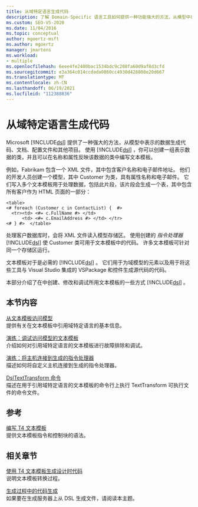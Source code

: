 ```yaml
---
title: 从域特定语言生成代码
description: 了解 Domain-Specific 语言工具如何提供一种功能强大的方法，从模型中表示的数据生成代码、文档和其他项目。
ms.custom: SEO-VS-2020
ms.date: 11/04/2016
ms.topic: conceptual
author: mgoertz-msft
ms.author: mgoertz
manager: jmartens
ms.workload:
- multiple
ms.openlocfilehash: 6eee4fe2400bac1534bdc9c208fa60d9af8d3cfd
ms.sourcegitcommit: e3a364c014ccdada0860cc4930d428808e20d667
ms.translationtype: MT
ms.contentlocale: zh-CN
ms.lasthandoff: 06/19/2021
ms.locfileid: "112388836"
---
```

# <a name="generating-code-from-a-domain-specific-language"></a>从域特定语言生成代码

Microsoft [!INCLUDE[dsl](../modeling/includes/dsl_md.md)] 提供了一种强大的方法，从模型中表示的数据生成代码、文档、配置文件和其他项目。 使用 [!INCLUDE[dsl](../modeling/includes/dsl_md.md)] ，你可以创建一组表示数据的类，并且可以在名称和属性反映该数据的类中编写文本模板。

例如，Fabrikam 包含一个 XML 文件，其中包含客户名称和电子邮件地址。 他们的开发人员创建一个模型，其中 Customer 为类，具有属性名称和电子邮件。 它们写入多个文本模板用于处理数据，包括此片段，该片段会生成一个表，其中包含所有客户作为 HTML 页面的一部分：

```
<table>
<# foreach (Customer c in ContactList) {  #>
  <tr><td> <#= c.FullName #> </td>
      <td> <#= c.EmailAddress #> </td> </tr>
<# } #>  </table>
```

处理客户数据库时，会将 XML 文件读入模型存储区。 使用创建的 *指令处理器* [!INCLUDE[dsl](../modeling/includes/dsl_md.md)] 使 Customer 类可用于文本模板中的代码。 许多文本模板可针对同一个存储区运行。

文本模板对于是必需的 [!INCLUDE[dsl](../modeling/includes/dsl_md.md)] 。 它们用于为域模型的元素以及用于将这些工具与 Visual Studio 集成的 VSPackage 和控件生成源代码的代码。

本部分介绍了在中创建、修改和调试所用文本模板的一些方式 [!INCLUDE[dsl](../modeling/includes/dsl_md.md)] 。

## <a name="in-this-section"></a>本节内容

[从文本模板访问模型](../modeling/accessing-models-from-text-templates.md)\
提供有关在文本模板中引用域特定语言的基本信息。

[演练：调试访问模型的文本模板](../modeling/walkthrough-debugging-a-text-template-that-accesses-a-model.md)\
介绍如何对引用域特定语言的文本模板进行故障排除和调试。

[演练：将主机连接到生成的指令处理器](../modeling/walkthrough-connecting-a-host-to-a-generated-directive-processor.md)\
描述如何将自定义主机连接到生成的指令处理器。

[DslTextTransform 命令](../modeling/the-dsltexttransform-command.md)\
描述在用于引用域特定语言的文本模板的命令行上执行 TextTransform 可执行文件的命令文件。

## <a name="reference"></a>参考

[编写 T4 文本模板](../modeling/writing-a-t4-text-template.md)\
提供文本模板指令和控制块的语法。

## <a name="related-sections"></a>相关章节

[使用 T4 文本模板生成设计时代码](../modeling/design-time-code-generation-by-using-t4-text-templates.md)\
说明文本模板转换过程。

[生成过程中的代码生成](../modeling/code-generation-in-a-build-process.md)\
如果要在生成服务器上从 DSL 生成文件，请阅读本主题。

